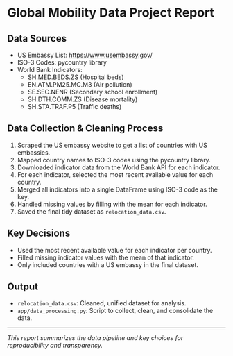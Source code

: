 # Global Mobility Data Project Report

## Data Sources
- US Embassy List: https://www.usembassy.gov/
- ISO-3 Codes: pycountry library
- World Bank Indicators:
  - SH.MED.BEDS.ZS (Hospital beds)
  - EN.ATM.PM25.MC.M3 (Air pollution)
  - SE.SEC.NENR (Secondary school enrollment)
  - SH.DTH.COMM.ZS (Disease mortality)
  - SH.STA.TRAF.P5 (Traffic deaths)

## Data Collection & Cleaning Process
1. Scraped the US embassy website to get a list of countries with US embassies.
2. Mapped country names to ISO-3 codes using the pycountry library.
3. Downloaded indicator data from the World Bank API for each indicator.
4. For each indicator, selected the most recent available value for each country.
5. Merged all indicators into a single DataFrame using ISO-3 code as the key.
6. Handled missing values by filling with the mean for each indicator.
7. Saved the final tidy dataset as `relocation_data.csv`.

## Key Decisions
- Used the most recent available value for each indicator per country.
- Filled missing indicator values with the mean of that indicator.
- Only included countries with a US embassy in the final dataset.

## Output
- `relocation_data.csv`: Cleaned, unified dataset for analysis.
- `app/data_processing.py`: Script to collect, clean, and consolidate the data.

---

*This report summarizes the data pipeline and key choices for reproducibility and transparency.*
